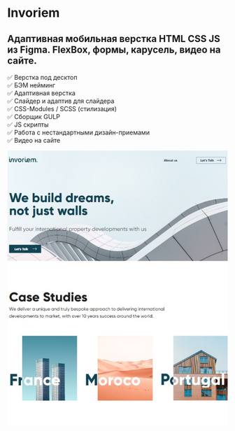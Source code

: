 # Invoriem  

## Адаптивная  мобильная верстка HTML CSS JS из Figma. FlexBox, формы, карусель, видео на сайте.  

✅ Верстка под десктоп  
✅ БЭМ нейминг  
✅ Адаптивная верстка  
✅ Слайдер и адаптив для слайдера  
✅ CSS-Modules / SCSS (стилизация)  
✅ Сборщик GULP  
✅ JS скрипты  
✅ Работа с нестандартными дизайн-приемами  
✅ Видео на сайте  
 
[![Invoriem](https://github.com/8807010/Invoriem/blob/master/Invoriem.jpg)](https://8807010.github.io/Invoriem/)
